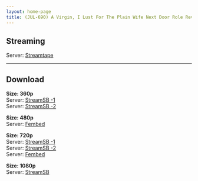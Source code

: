 ```yaml
---
layout: home-page
title: (JUL-690) A Virgin, I Lust For The Plain Wife Next Door Role Reversal A Sweaty Reverse Hold Intercourse That Taught Me How To Fuck. Mina Kitano
---
```

<h2>Streaming</h2>
Server: <a href="https://streamtape.com/v/Q0yGY9oyamc0zb8/JUL-690.mp4" target="_blank">Streamtape</a><br />

<hr />

<h2>Download</h2>
<b>Size: 360p</b><br />
Server: <a target="_blank" href="https://streamsb.net/d/262dfhl3ck3r.html">StreamSB -1</a><br />
Server: <a href="https://streamsb.co/d/v12e4elj6zaj.html" target="_blank">StreamSB -2</a><br />

<b>Size: 480p</b><br />
Server: <a href="https://www.watchjavnow.xyz/f/3ew6xcmxyw015nn" target="_blank">Fembed</a><br />

<b>Size: 720p</b><br />
Server: <a href="https://streamsb.net/d/262dfhl3ck3r.html" target="_blank">StreamSB -1</a><br />
Server: <a href="https://streamsb.co/d/v12e4elj6zaj.html" target="_blank">StreamSB -2</a><br />
Server: <a href="https://www.watchjavnow.xyz/f/3ew6xcmxyw015nn" target="_blank">Fembed</a><br />

<b>Size: 1080p</b><br />
Server: <a href="https://javplaya.com/d/4gdlbvkgalev.html" target="_blank">StreamSB</a><br />
